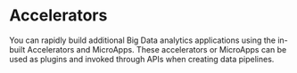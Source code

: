 # Accelerators

You can rapidly build additional Big Data analytics applications using the in-built Accelerators and MicroApps. These accelerators or MicroApps can be used as plugins and invoked through APIs when creating data pipelines.
